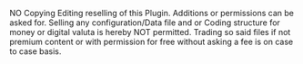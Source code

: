 NO Copying Editing reselling of this Plugin.
Additions or permissions can be asked for.
Selling any configuration/Data file and or Coding structure for money or digital valuta is hereby NOT permitted.
Trading so said files if not premium content or with permission for free without asking a fee is on case to case basis.
